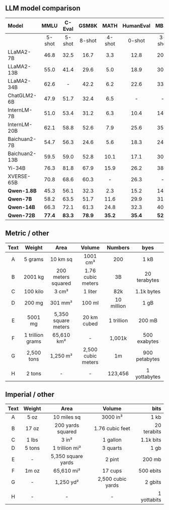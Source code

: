 
## LLM model comparison

| Model             |   MMLU   |  C-Eval  |  GSM8K   |   MATH   | HumanEval |   MBPP   |   BBH    |  CMMLU   |
|:------------------|:--------:|:--------:|:--------:|:--------:|:---------:|:--------:|:--------:|:--------:|
|                   |  5-shot  |  5-shot  |  8-shot  |  4-shot  |  0-shot   |  3-shot  |  3-shot  |  5-shot  |
| LLaMA2-7B         |   46.8   |   32.5   |   16.7   |   3.3    |   12.8    |   20.8   |   38.2   |   31.8   |
| LLaMA2-13B        |   55.0   |   41.4   |   29.6   |   5.0    |   18.9    |   30.3   |   45.6   |   38.4   |
| LLaMA2-34B        |   62.6   |    -     |   42.2   |   6.2    |   22.6    |   33.0   |   44.1   |    -     |
| ChatGLM2-6B       |   47.9   |   51.7   |   32.4   |   6.5    |     -     |    -     |   33.7   |    -     |
| InternLM-7B       |   51.0   |   53.4   |   31.2   |   6.3    |   10.4    |   14.0   |   37.0   |   51.8   |
| InternLM-20B      |   62.1   |   58.8   |   52.6   |   7.9    |   25.6    |   35.6   |   52.5   |   59.0   |
| Baichuan2-7B      |   54.7   |   56.3   |   24.6   |   5.6    |   18.3    |   24.2   |   41.6   |   57.1   |
| Baichuan2-13B     |   59.5   |   59.0   |   52.8   |   10.1   |   17.1    |   30.2   |   49.0   |   62.0   |
| Yi-34B      	  	  |   76.3   |   81.8   |   67.9   |   15.9   |   26.2    |   38.2   |   66.4   |   82.6   |
| XVERSE-65B      	 |   70.8   |   68.6   |   60.3   |    -     |   26.3    |    -     |    -     |    -     |
| **Qwen-1.8B**     |   45.3   |   56.1   |   32.3   |   2.3    |   15.2    |   14.2   |   22.3   |   52.1   |
| **Qwen-7B**       |   58.2   |   63.5   |   51.7   |   11.6   |   29.9    |   31.6   |   45.0   |   62.2   |
| **Qwen-14B**      |   66.3   |   72.1   |   61.3   |   24.8   |   32.3    |   40.8   |   53.4   |   71.0   |
| **Qwen-72B**      | **77.4** | **83.3** | **78.9** | **35.2** | **35.4**  | **52.2** | **67.7** | **83.6** |


## Metric / other 
| Text  |   Weight           |  Area                   |  Volume               | Numbers     | byes         |
|:-----:|:------------------:|:-----------------------:|:---------------------:|:-----------:|:------------:|
| A     |   5 grams          |   10 km sq              |   1001 cm³            | 200         | 1 kB         |
| B     |   2001 kg          |   200 meters squared    |   1.76 cubic meters   | 3B          | 20 terabytes |   
| C     |   100 kilo         |   3 cm²                 |   1 liter             | 82k         | 1.1k bytes   |
| D     |   200 mg           |   301 mm²               |   100 ml              | 10 million  | 1 gB         |
| E     |   5001 mg          |   5,350 square meters   |   20 km cubed         | 1 trillion  | 200 mB       | 
| F     |   1 trillion grams |   65,610 km²            |   -                   | 1,001k      | 500 exabytes |
| G     |   2,500 tons       |   1,250 m²              |   2,500 cubic meters  | 1m          | 900 petabytes|
| H     |   2 tons           |   -                     |   -                   | 123,456     | 1 yottabytes |


## Imperial / other
| Text  | Weight   |  Area                |  Volume               |  bits        |
|:-----:|:--------:|:--------------------:|:---------------------:|-------------:|
| A     |   5 oz   |   10 miles sq        |   3000 in³            |  1 kb        |
| B     |   17 oz  |   200 yards squared  |   1.76 cubic feet     |  20 terabits |   
| C     |   1 lbs  |   3 in²              |   1 gallon            |  1.1k bits   |
| D     |   5 tons |   1 trillion mi²     |   3 quarts            |  1 gb        |
| E     |   -      |   5,350 square yards |   2 pint              |  200 mb      | 
| F     |   1m oz  |   65,610 mi²         |   17 cups             |  500 ebits   |
| G     |   -      |   1,250 yd²          |   2,500 cubic yards   |  2 gbits     |
| H     |   -      |   -                  |   -                   |  1 yottabits |

